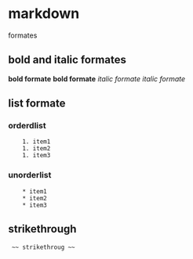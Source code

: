 # markdown
formates
## bold and italic formates
**bold formate** 
__bold formate__ 
*italic formate*
_italic formate_
## list formate
  ### orderdlist
        1. item1
        1. item2
        1. item3
  ### unorderlist
        * item1
        * item2
        * item3
## strikethrough
     ~~ strikethroug ~~
